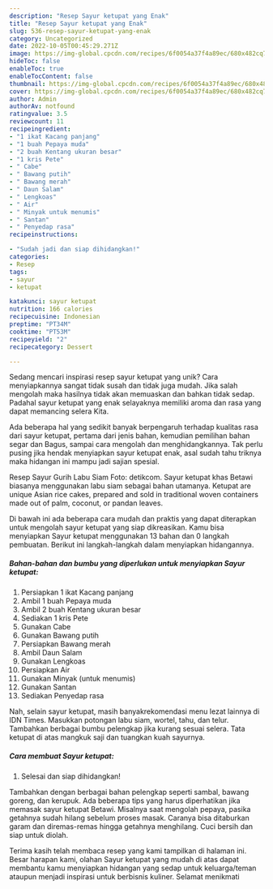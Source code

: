 ```yaml
---
description: "Resep Sayur ketupat yang Enak"
title: "Resep Sayur ketupat yang Enak"
slug: 536-resep-sayur-ketupat-yang-enak
category: Uncategorized
date: 2022-10-05T00:45:29.271Z
image: https://img-global.cpcdn.com/recipes/6f0054a37f4a89ec/680x482cq70/sayur-ketupat-foto-resep-utama.jpg
hideToc: false
enableToc: true
enableTocContent: false
thumbnail: https://img-global.cpcdn.com/recipes/6f0054a37f4a89ec/680x482cq70/sayur-ketupat-foto-resep-utama.jpg
cover: https://img-global.cpcdn.com/recipes/6f0054a37f4a89ec/680x482cq70/sayur-ketupat-foto-resep-utama.jpg
author: Admin
authorAv: notfound
ratingvalue: 3.5
reviewcount: 11
recipeingredient:
- "1 ikat Kacang panjang"
- "1 buah Pepaya muda"
- "2 buah Kentang ukuran besar"
- "1 kris Pete"
- " Cabe"
- " Bawang putih"
- " Bawang merah"
- " Daun Salam"
- " Lengkoas"
- " Air"
- " Minyak untuk menumis"
- " Santan"
- " Penyedap rasa"
recipeinstructions:

- "Sudah jadi dan siap dihidangkan!"
categories:
- Resep
tags:
- sayur
- ketupat

katakunci: sayur ketupat 
nutrition: 166 calories
recipecuisine: Indonesian
preptime: "PT34M"
cooktime: "PT53M"
recipeyield: "2"
recipecategory: Dessert

---
```





Sedang mencari inspirasi resep sayur ketupat yang unik? Cara menyiapkannya sangat tidak susah dan tidak juga mudah. Jika salah mengolah maka hasilnya tidak akan memuaskan dan bahkan tidak sedap. Padahal sayur ketupat yang enak selayaknya memiliki aroma dan rasa yang dapat memancing selera Kita.





Ada beberapa hal yang sedikit banyak berpengaruh terhadap kualitas rasa dari sayur ketupat, pertama dari jenis bahan, kemudian pemilihan bahan segar dan Bagus, sampai cara mengolah dan menghidangkannya. Tak perlu pusing jika hendak menyiapkan sayur ketupat enak,      asal sudah tahu triknya maka hidangan ini mampu jadi sajian spesial.














Resep Sayur Gurih Labu Siam Foto: detikcom. Sayur ketupat khas Betawi biasanya menggunakan labu siam sebagai bahan utamanya. Ketupat are unique Asian rice cakes, prepared and sold in traditional woven containers made out of palm, coconut, or pandan leaves.






Di bawah ini ada beberapa cara mudah dan praktis yang dapat diterapkan untuk mengolah sayur ketupat yang siap dikreasikan. Kamu bisa menyiapkan Sayur ketupat menggunakan 13 bahan dan 0 langkah pembuatan. Berikut ini langkah-langkah dalam menyiapkan hidangannya.

<!--inarticleads1-->

##### Bahan-bahan dan bumbu yang diperlukan untuk menyiapkan Sayur ketupat:

1. Persiapkan 1 ikat Kacang panjang
1. Ambil 1 buah Pepaya muda
1. Ambil 2 buah Kentang ukuran besar
1. Sediakan 1 kris Pete
1. Gunakan  Cabe
1. Gunakan  Bawang putih
1. Persiapkan  Bawang merah
1. Ambil  Daun Salam
1. Gunakan  Lengkoas
1. Persiapkan  Air
1. Gunakan  Minyak (untuk menumis)
1. Gunakan  Santan
1. Sediakan  Penyedap rasa


Nah, selain sayur ketupat, masih banyakrekomendasi menu lezat lainnya di IDN Times. Masukkan potongan labu siam, wortel, tahu, dan telur. Tambahkan berbagai bumbu pelengkap jika kurang sesuai selera. Tata ketupat di atas mangkuk saji dan tuangkan kuah sayurnya. 

<!--inarticleads2-->

##### Cara membuat Sayur ketupat:


1. Selesai dan siap dihidangkan!

Tambahkan dengan berbagai bahan pelengkap seperti sambal, bawang goreng, dan kerupuk. Ada beberapa tips yang harus diperhatikan jika memasak sayur ketupat Betawi. Misalnya saat mengolah pepaya, pasika getahnya sudah hilang sebelum proses masak. Caranya bisa ditaburkan garam dan diremas-remas hingga getahnya menghilang. Cuci bersih dan siap untuk diolah. 

Terima kasih telah membaca resep yang kami tampilkan di halaman ini. Besar harapan kami, olahan Sayur ketupat yang mudah di atas dapat membantu kamu menyiapkan hidangan yang sedap untuk keluarga/teman ataupun menjadi inspirasi untuk berbisnis kuliner. Selamat menikmati
